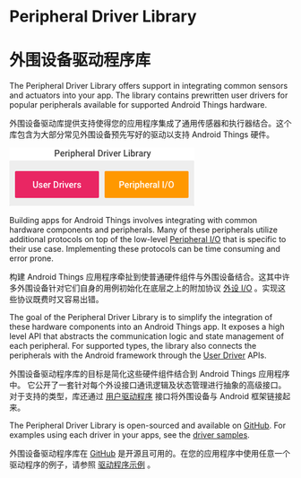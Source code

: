 # Peripheral Driver Library

# 外围设备驱动程序库


The Peripheral Driver Library offers support in integrating common sensors and actuators into your app. The library contains prewritten user drivers for popular peripherals available for supported Android Things hardware.

外围设备驱动库提供支持使得您的应用程序集成了通用传感器和执行器结合。这个库包含为大部分常见外围设备预先写好的驱动以支持 Android Things 硬件。

![](../images/driver-library.png)

Building apps for Android Things involves integrating with common hardware components and peripherals. Many of these peripherals utilize additional protocols on top of the low-level [Peripheral I/O](../sdk/pio/index.html) that is specific to their use case. Implementing these protocols can be time consuming and error prone.

构建 Android Things 应用程序牵扯到使普通硬件组件与外围设备结合。这其中许多外围设备针对它们自身的用例初始化在底层之上的附加协议 [外设 I/O](../sdk/pio/index.html) 。实现这些协议既费时又容易出错。

The goal of the Peripheral Driver Library is to simplify the integration of these hardware components into an Android Things app. It exposes a high level API that abstracts the communication logic and state management of each peripheral. For supported types, the library also connects the peripherals with the Android framework through the [User Driver](../sdk/drivers/index.html) APIs.

外围设备驱动程序库的目标是简化这些硬件组件结合到 Android Things 应用程序中。 它公开了一套针对每个外设接口通讯逻辑及状态管理进行抽象的高级接口。对于支持的类型，库还通过 [用户驱动程序](../sdk/drivers/index.html) 接口将外围设备与 Android 框架链接起来。

The Peripheral Driver Library is open-sourced and available on [GitHub](https://github.com/androidthings/contrib-drivers). For examples using each driver in your apps, see the [driver samples](https://github.com/androidthings/drivers-samples).

外围设备驱动程序库在 [GitHub](https://github.com/androidthings/contrib-drivers) 是开源且可用的。在您的应用程序中使用任意一个驱动程序的例子，请参照 [驱动程序示例](https://github.com/androidthings/drivers-samples) 。
